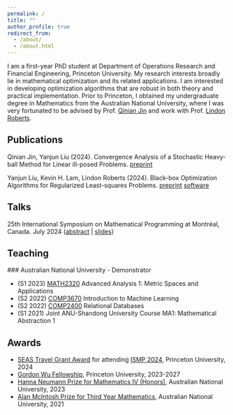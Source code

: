 ```yaml
---
permalink: /
title: ""
author_profile: true
redirect_from: 
  - /about/
  - /about.html
---
```

I am a first-year PhD student at Department of Operations Research and Financial Engineering, Princeton University. My research interests broadly lie in mathematical optimization and its related applications. I am interested in developing optimization algorithms that are robust in both theory and practical implementation.
Prior to Princeton, I obtained my undergraduate degree in Mathematics from the Australian National University, where I was very fortunated to be advised by Prof. [Qinian Jin](https://researchers.anu.edu.au/researchers/jin-q) and work with Prof. [Lindon Roberts](https://lindonroberts.github.io/).

<h2 id="publications">Publications</h2>

Qinian Jin, Yanjun Liu (2024). Convergence Analysis of a Stochastic Heavy-ball Method for Linear ill-posed Problems. 
[preprint](https://arxiv.org/abs/2406.16814)

Yanjun Liu, Kevin H. Lam, Lindon Roberts (2024). Black-box Optimization Algorithms for Regularized Least-squares Problems.
[preprint](https://arxiv.org/abs/2407.14915) [software](https://github.com/yanjunliu-regina/dfols/tree/yanjun-dfols)

<h2 id="talks"> Talks</h2>

25th International Symposium on Mathematical Programming at Montréal, Canada. July 2024 ([abstract](https://ismp2024.gerad.ca/schedule/FA/326) | [slides](https://github.com/yanjunliu-regina/yanjunliu-regina.github.io/blob/master/files/ISMP2024.pdf))

<h2 id="teaching">Teaching</h2>
### Australian National University - Demonstrator

* (S1 2023) [MATH2320](https://programsandcourses.anu.edu.au/2023/course/MATH2320) Advanced Analysis 1: Metric Spaces and Applications
* (S2 2022) [COMP3670](https://programsandcourses.anu.edu.au/2022/course/COMP3670) Introduction to Machine Learning
* (S2 2022) [COMP2400](https://programsandcourses.anu.edu.au/2022/course/COMP2400) Relational Databases
* (S1 2021) Joint ANU-Shandong University Course MA1: Mathematical Abstraction 1

<h2 id="awards">Awards</h2>

* [SEAS Travel Grant Award](https://engineering.princeton.edu/funding/travel-funds#:~:text=The%20School%20of%20Engineering%20and,or%20traveling%20for%20a%20research%2D) for attending [ISMP 2024](https://ismp2024.gerad.ca/), Princeton University, 2024
* [Gordon Wu Fellowship](https://gradschool.princeton.edu/financial-support/fellowships/princeton-fellowships/gordon-wu-fellowship), Princeton University, 2023-2027
* [Hanna Neumann Prize for Mathematics IV (Honors)](https://www.anu.edu.au/students/program-administration/prizes/hanna-neumann-prize-for-mathematics-iv-honours#:~:text=Overview,for%20Mathematics%20IV(H)), Australian National University, 2023
* [Alan McIntosh Prize for Third Year Mathematics](https://www.anu.edu.au/students/program-administration/prizes/alan-mcintosh-prize-for-third-year-mathematics), Australian National University, 2021
